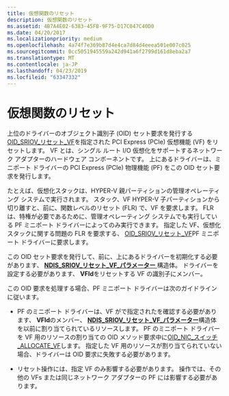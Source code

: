 ```yaml
---
title: 仮想関数のリセット
description: 仮想関数のリセット
ms.assetid: 4B7A4E02-6383-45FB-9F75-D17C047C40D0
ms.date: 04/20/2017
ms.localizationpriority: medium
ms.openlocfilehash: 4a74f7e369b87d4e4ca7d84d4eeea501e007c025
ms.sourcegitcommit: 0cc5051945559a242d941a6f2799d161d8eba2a7
ms.translationtype: MT
ms.contentlocale: ja-JP
ms.lasthandoff: 04/23/2019
ms.locfileid: "63347332"
---
```

# <a name="resetting-a-virtual-function"></a>仮想関数のリセット


上位のドライバーのオブジェクト識別子 (OID) セット要求を発行する[OID\_SRIOV\_リセット\_VF](https://msdn.microsoft.com/library/windows/hardware/hh451889)を指定された PCI Express (PCIe) 仮想機能 (VF) をリセットします。 VF とは、シングル ルート I/O 仮想化をサポートするネットワーク アダプターのハードウェア コンポーネントです。 上にあるドライバーは、ミニポート ドライバーの PCI Express (PCIe) 物理機能 (PF) をこの OID セット要求を発行します。

たとえば、仮想化スタックは、HYPER-V 親パーティションの管理オペレーティング システムで実行されます。 スタック、VF HYPER-V 子パーティションから切り離すと、前に、関数レベルのリセット (FLR) で、VF を要求します。 FLR は、特権が必要であるために、管理オペレーティング システムでも実行している PF ミニポート ドライバーによってのみ実行できます。 指定した VF、仮想化スタックに関する問題の FLR を要求する、 [OID\_SRIOV\_リセット\_VF](https://msdn.microsoft.com/library/windows/hardware/hh451889)PF ミニポート ドライバーに要求します。

この OID セット要求を発行して、前に、上にあるドライバーを初期化する必要があります、 [ **NDIS\_SRIOV\_リセット\_VF\_パラメーター** ](https://msdn.microsoft.com/library/windows/hardware/hh451682)構造体。 ドライバーを設定する必要があります、 **VFId**をリセットする VF の識別子にメンバー。

この OID 要求を処理する場合、PF ミニポート ドライバーは次のガイドラインに従います。

-   PF のミニポート ドライバーは、VF がで指定されたを確認する必要があります、 **VFId**のメンバー、 [ **NDIS\_SRIOV\_リセット\_VF\_パラメーター**](https://msdn.microsoft.com/library/windows/hardware/hh451682)構造体を以前に割り当てられているリソースします。 PF のミニポート ドライバーを VF 用のリソースの割り当ての OID メソッド要求中に[OID\_NIC\_スイッチ\_ALLOCATE\_VF](https://msdn.microsoft.com/library/windows/hardware/hh451814)します。 指定した VF 用のリソースが割り当てられていない場合、ドライバーは OID 要求に失敗する必要があります。

-   リセット操作には、指定 VF のみ影響する必要があります。 操作では、その他の VFs または同じネットワーク アダプターの PF には影響する必要があります。

 

 





